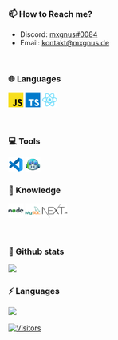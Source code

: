 ### 📫 How to Reach me?

-  Discord: <a href='https://discordapp.com/users/666974190561394698'>mxgnus#0084</a>
-  Email: <a href='mailto:kontakt@mxgnus.de'>kontakt@mxgnus.de</a>

<br />

### 🌐 Languages

<a href='https://de.wikipedia.org/wiki/JavaScript'><img width='30' height='30' src='./javascript.png'/></a>
<a href='https://www.typescriptlang.org/'><img width='30' height='30' src='./typescript.png'/></a>
<a href='https://reactjs.org/'><img width='30' height='30' src='./react-tsx.png'/></a>

<br />

### 💻 Tools

<a href='https://code.visualstudio.com/'><img width='30' height='30' src='./vscode.png'/></a>
<a href='https://copilot.github.com/'><img width='30' height='30' src='./copilot.png'/></a>

### 🧠 Knowledge

<a href='https://nodejs.org/'><img width='30' height='30' src='./nodejs.png'/></a>
<a href='https://www.mysql.com'><img width='30' height='30' src='./mysql.png'/></a>
<a href='https://nextjs.org//'><img width='50' height='30' src='./nextjs.png'/></a>

<br />

### 🚀 Github stats

<img src='https://github-readme-stats.vercel.app/api?username=mxgnus-de&show_icons=true&title_color=ffffff&icon_color=006ab0&text_color=daf7dc&bg_color=101010'>

<br />

### ⚡ Languages

<img src='https://github-readme-stats.vercel.app/api/top-langs/?username=Mags007&show_icons=true&title_color=ffffff&icon_color=006ab0&text_color=daf7dc&bg_color=101010' />

[![Visitors](https://api.visitorbadge.io/api/visitors?path=https%3A%2F%2Fgithub.com%2FMags007%2FMags007&countColor=%23263759)](https://visitorbadge.io/status?path=https%3A%2F%2Fgithub.com%2FMags007%2FMags007)
